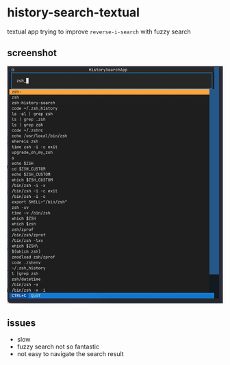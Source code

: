 # history-search-textual

textual app trying to improve `reverse-i-search` with fuzzy search

## screenshot

![alt text](screenshot.webp)

## issues

- slow
- fuzzy search not so fantastic
- not easy to navigate the search result
